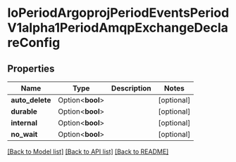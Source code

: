 # IoPeriodArgoprojPeriodEventsPeriodV1alpha1PeriodAmqpExchangeDeclareConfig

## Properties

Name | Type | Description | Notes
------------ | ------------- | ------------- | -------------
**auto_delete** | Option<**bool**> |  | [optional]
**durable** | Option<**bool**> |  | [optional]
**internal** | Option<**bool**> |  | [optional]
**no_wait** | Option<**bool**> |  | [optional]

[[Back to Model list]](../README.md#documentation-for-models) [[Back to API list]](../README.md#documentation-for-api-endpoints) [[Back to README]](../README.md)


